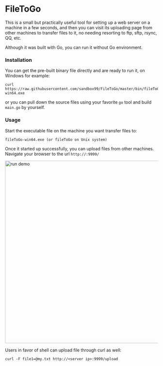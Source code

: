 # FileToGo

This is a small but practically useful tool for setting up a web server on a machine in a few seconds, and then you can 
visit its uploading page from other machines to transfer files to it, no needing resorting to ftp, sftp, rsync, QQ, etc.

Although it was built with Go, you can run it without Go environment.

### Installation

You can get the pre-built binary file directly and are ready to run it, on Windows for example:

	curl https://raw.githubusercontent.com/sandbox99/FileToGo/master/bin/fileToGo-win64.exe
	
or you can pull down the source files using your favorite <code>go</code> tool and build <code>main.go</code> by yourself.

### Usage

Start the executable file on the machine you want transfer files to:

	fileToGo-win64.exe (or fileToGo on Unix system)

Once it started up successfully, you can upload files from other machines. Navigate your browser to the url <code>http://<server ip>:9999/</code>

<a href="/wyage/FileToGo/blob/master/src/main/resource/demo.jpg?raw=true" target="_blank"><img src="/wyage/FileToGo/raw/master/src/main/resource/demo.jpg?raw=true" alt="run demo" title="demonstration" style="width:600px;"></a>

Users in favor of shell can upload file through curl as well:

	curl -F file1=@my.txt http://<server ip>:9999/upload

